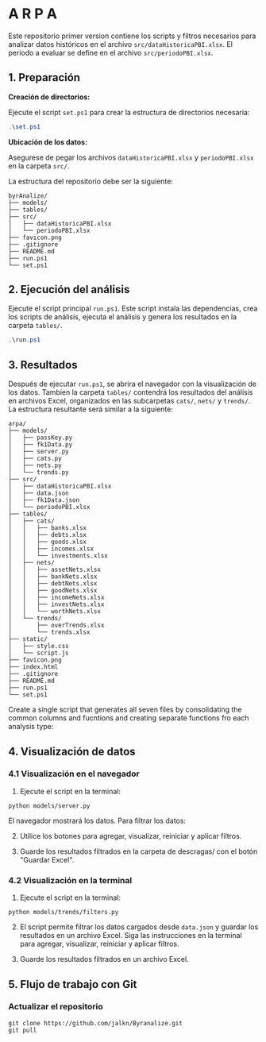 # A R P A

Este repositorio primer version contiene los scripts y filtros necesarios para analizar datos históricos en el archivo `src/dataHistoricaPBI.xlsx`. El periodo a evaluar se define en el archivo `src/periodoPBI.xlsx`.

## 1. Preparación

**Creación de directorios:**

Ejecute el script `set.ps1` para crear la estructura de directorios necesaria:

```powershell
.\set.ps1
```

**Ubicación de los datos:**

Asegurese de pegar los archivos `dataHistoricaPBI.xlsx` y `periodoPBI.xlsx` en la carpeta `src/`.

La estructura del repositorio debe ser la siguiente:

```
byrAnalize/
├── models/
├── tables/
├── src/
│   ├── dataHistoricaPBI.xlsx
│   └── periodoPBI.xlsx
├── favicon.png
├── .gitignore
├── README.md
├── run.ps1
└── set.ps1
```

## 2. Ejecución del análisis

Ejecute el script principal `run.ps1`. Este script instala las dependencias, crea los scripts de análisis, ejecuta el análisis y genera los resultados en la carpeta `tables/`.

```powershell
.\run.ps1
```

## 3. Resultados

Después de ejecutar `run.ps1`, se abrira el navegador con la visualización de los datos. Tambien la carpeta `tables/` contendrá los resultados del análisis en archivos Excel, organizados en las subcarpetas `cats/`, `nets/` y `trends/`.  La estructura resultante será similar a la siguiente:

```
arpa/
├── models/
│   ├── passKey.py
│   ├── fk1Data.py
│   ├── server.py
│   ├── cats.py
│   ├── nets.py
│   └── trends.py
├── src/
│   ├── dataHistoricaPBI.xlsx
│   ├── data.json
│   ├── fk1Data.json
│   └── periodoPBI.xlsx
├── tables/
│   ├── cats/
│   │   ├── banks.xlsx
│   │   ├── debts.xlsx
│   │   ├── goods.xlsx
│   │   ├── incomes.xlsx
│   │   └── investments.xlsx
│   ├── nets/
│   │   ├── assetNets.xlsx
│   │   ├── bankNets.xlsx
│   │   ├── debtNets.xlsx
│   │   ├── goodNets.xlsx
│   │   ├── incomeNets.xlsx
│   │   ├── investNets.xlsx
│   │   └── worthNets.xlsx
│   └── trends/
│       ├── overTrends.xlsx
│       └── trends.xlsx
├── static/
│   ├── style.css
│   └── script.js
├── favicon.png
├── index.html
├── .gitignore
├── README.md
├── run.ps1
└── set.ps1
```
Create a single script that generates all seven files by consolidating the common columns and fucntions and creating separate functions fro each analysis type: 
## 4. Visualización de datos

### 4.1 Visualización en el navegador

1. Ejecute el script en la terminal:

```
python models/server.py
```

El navegador mostrará los datos.  Para filtrar los datos:

2. Utilice los botones para agregar, visualizar, reiniciar y aplicar filtros.

3. Guarde los resultados filtrados en la carpeta de descragas/ con el botón "Guardar Excel".

### 4.2 Visualización en la terminal

1. Ejecute el script en la terminal:

```
python models/trends/filters.py
```

2. El script permite filtrar los datos cargados desde `data.json` y guardar los resultados en un archivo Excel. Siga las instrucciones en la terminal para agregar, visualizar, reiniciar y aplicar filtros.

3. Guarde los resultados filtrados en un archivo Excel.


## 5. Flujo de trabajo con Git

### Actualizar el repositorio

```
git clone https://github.com/jalkn/Byranalize.git
git pull
```